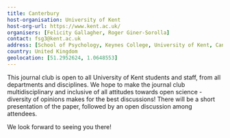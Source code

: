 ```yaml
---
title: Canterbury
host-organisation: University of Kent
host-org-url: https://www.kent.ac.uk/ 
organisers: [Felicity Gallagher, Roger Giner-Sorolla] 
contact: fsg3@kent.ac.uk 
address: [School of Psychology, Keynes College, University of Kent, Canterbury, Kent, CT2 7NP]
country: United Kingdom
geolocation: [51.2952624, 1.0648553]
---
```


This journal club is open to all University of Kent students and staff, from all departments and disciplines. We hope to make the journal club multidisciplinary and inclusive of all attitudes towards open science - diversity of opinions makes for the best discussions! There will be a short presentation of the paper, followed by an open discussion among attendees.

We look forward to seeing you there!
